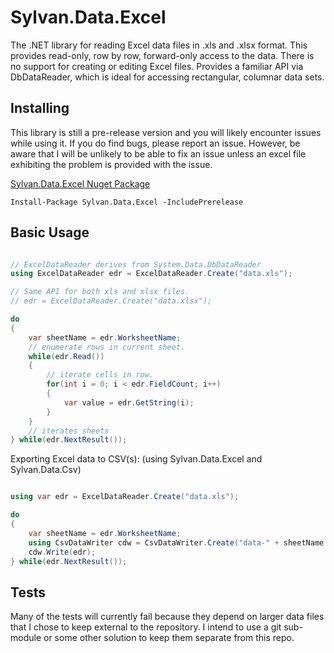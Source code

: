 # Sylvan.Data.Excel

The .NET library for reading Excel data files in .xls and .xlsx format.
This provides read-only, row by row, forward-only access to the data.
There is no support for creating or editing Excel files.
Provides a familiar API via DbDataReader, which is ideal for accessing rectangular, columnar data sets.

## Installing

This library is still a pre-release version and you will likely encounter issues while using it.
If you do find bugs, please report an issue. However, be aware that I will be unlikely to be able 
to fix an issue unless an excel file exhibiting the problem is provided with the issue.

[Sylvan.Data.Excel Nuget Package](https://www.nuget.org/packages/Sylvan.Data.Excel/)

`Install-Package Sylvan.Data.Excel -IncludePrerelease`

## Basic Usage
```C#

// ExcelDataReader derives from System.Data.DbDataReader
using ExcelDataReader edr = ExcelDataReader.Create("data.xls");

// Same API for both xls and xlsx files.
// edr = ExcelDataReader.Create("data.xlsx");

do 
{
	var sheetName = edr.WorksheetName;
	// enumerate rows in current sheet.
	while(edr.Read())
	{
		// iterate cells in row.
		for(int i = 0; i < edr.FieldCount; i++)
		{
			var value = edr.GetString(i);
		}
	}
	// iterates sheets
} while(edr.NextResult());

```

Exporting Excel data to CSV(s): (using Sylvan.Data.Excel and Sylvan.Data.Csv)
```C#

using var edr = ExcelDataReader.Create("data.xls");

do 
{
	var sheetName = edr.WorksheetName;
	using CsvDataWriter cdw = CsvDataWriter.Create("data-" + sheetName + ".csv")
	cdw.Write(edr);
} while(edr.NextResult());

```

## Tests

Many of the tests will currently fail because they depend on larger data files that I chose to
keep external to the repository. I intend to use a git sub-module or some other solution to keep them
separate from this repo.

